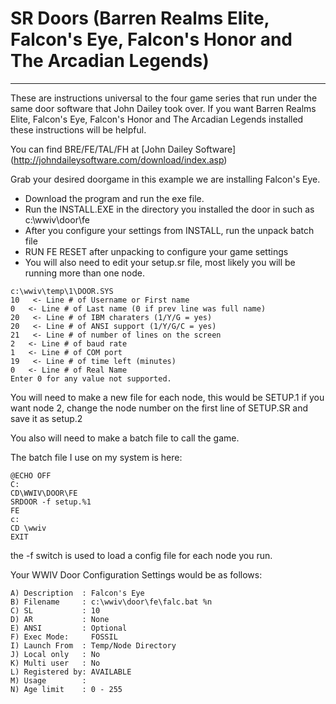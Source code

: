 # SR Doors (Barren Realms Elite, Falcon's Eye, Falcon's Honor and The Arcadian Legends)
***
These are instructions universal to the four game series that run under the same door software that John Dailey took over. If you want
Barren Realms Elite, Falcon's Eye, Falcon's Honor and The Arcadian Legends installed these instructions will be helpful.

You can find BRE/FE/TAL/FH at [John Dailey Software] (http://johndaileysoftware.com/download/index.asp)

Grab your desired doorgame in this example we are installing Falcon's Eye.

* Download the program and run the exe file.
* Run the INSTALL.EXE in the directory you installed the door in such as c:\wwiv\door\fe
* After you configure your settings from INSTALL, run the unpack batch file
* RUN FE RESET after unpacking to configure your game settings
* You will also need to edit your setup.sr file, most likely you will be running more than one node.
```
c:\wwiv\temp\1\DOOR.SYS
10   <- Line # of Username or First name
0   <- Line # of Last name (0 if prev line was full name)
20   <- Line # of IBM charaters (1/Y/G = yes)
20   <- Line # of ANSI support (1/Y/G/C = yes)
21   <- Line # of number of lines on the screen
2   <- Line # of baud rate
1   <- Line # of COM port
19   <- Line # of time left (minutes)
0   <- Line # of Real Name
Enter 0 for any value not supported.
```
You will need to make a new file for each node, this would be SETUP.1 if you want node 2, change the node number on the first line
of SETUP.SR and save it as setup.2

You also will need to make a batch file to call the game.

The batch file I use on my system is here:

```
@ECHO OFF
C:
CD\WWIV\DOOR\FE
SRDOOR -f setup.%1
FE
c:
CD \wwiv
EXIT
```

the -f switch is used to load a config file for each node you run.

Your WWIV Door Configuration Settings would be as follows:

```
A) Description  : Falcon's Eye
B) Filename     : c:\wwiv\door\fe\falc.bat %n
C) SL           : 10
D) AR           : None
E) ANSI         : Optional
F) Exec Mode:     FOSSIL
I) Launch From  : Temp/Node Directory
J) Local only   : No
K) Multi user   : No
L) Registered by: AVAILABLE
M) Usage     	: 
N) Age limit	: 0 - 255
```
